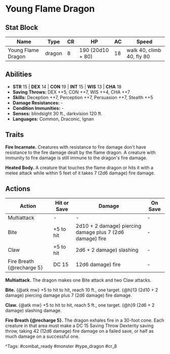 # Young Flame Dragon

## Stat Block

| Name | Type | CR | HP | AC | Speed |
|------|------|----|----|----|-------|
| Young Flame Dragon | dragon | 8 | 190 (20d10 + 80) | 18 | walk 40, climb 40, fly 80 |

## Abilities

- **STR** 15 | **DEX** 14 | **CON** 19 | **INT** 15 | **WIS** 13 | **CHA** 18
- **Saving Throws:** DEX ++5, CON ++7, WIS ++4, CHA ++7  
- **Skills:** Deception ++7, Perception ++7, Persuasion ++7, Stealth ++5  
- **Damage Resistances:** -  
- **Condition Immunities:** -  
- **Senses:** blindsight 30 ft., darkvision 120 ft.  
- **Languages:** Common, Draconic, Ignan

## Traits

**Fire Incarnate.** Creatures with resistance to fire damage don't have resistance to the fire damage dealt by the flame dragon. A creature with immunity to fire damage is still immune to the dragon's fire damage.

**Heated Body.** A creature that touches the flame dragon or hits it with a melee attack while within 5 feet of it takes 7 (2d6 damage) fire damage.


## Actions

| Action | Hit or Save | Damage | On Save |
|--------|--------------|--------|----------|
| Multiattack | - | - | - |
| Bite | +5 to hit | 2d10 + 2 damage) piercing damage plus 7 (2d6 damage) fire | - |
| Claw | +5 to hit | 2d6 + 2 damage) slashing | - |
| Fire Breath {@recharge 5} | DC 15 | 12d6 damage) fire | - |

**Multiattack.** The dragon makes one Bite attack and two Claw attacks.

**Bite.** {@atk mw} +5 to hit to hit, reach 10 ft., one target. {@h}13 (2d10 + 2 damage) piercing damage plus 7 (2d6 damage) fire damage.

**Claw.** {@atk mw} +5 to hit to hit, reach 5 ft., one target. {@h}9 (2d6 + 2 damage) slashing damage.

**Fire Breath {@recharge 5}.** The dragon exhales fire in a 30-foot cone. Each creature in that area must make a DC 15 Saving Throw Dexterity saving throw, taking 42 (12d6 damage) fire damage on a failed save, or half as much damage on a successful one.


^Tags: #combat_ready #monster #type_dragon #cr_8